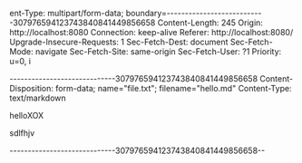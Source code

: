 ent-Type: multipart/form-data; boundary=---------------------------307976594123743840841449856658
Content-Length: 245
Origin: http://localhost:8080
Connection: keep-alive
Referer: http://localhost:8080/
Upgrade-Insecure-Requests: 1
Sec-Fetch-Dest: document
Sec-Fetch-Mode: navigate
Sec-Fetch-Site: same-origin
Sec-Fetch-User: ?1
Priority: u=0, i

-----------------------------307976594123743840841449856658
Content-Disposition: form-data; name="file.txt"; filename="hello.md"
Content-Type: text/markdown

helloXOX

sdlfhjv

-----------------------------307976594123743840841449856658--
